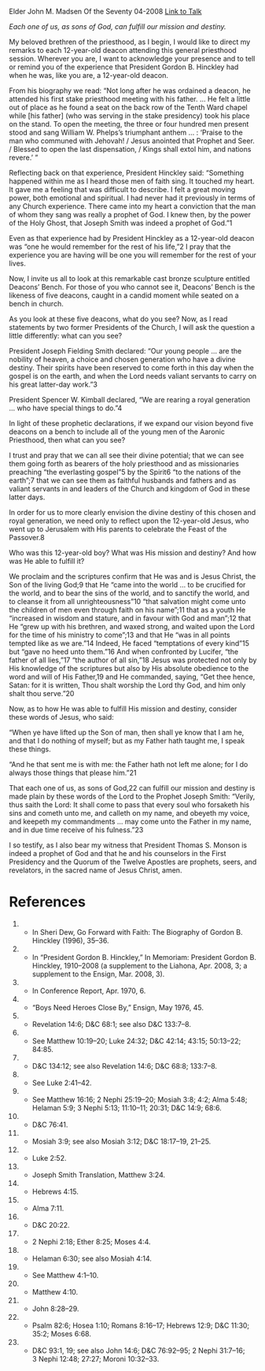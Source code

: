 Elder John M. Madsen
Of the Seventy
04-2008
[Link to Talk](https://www.churchofjesuschrist.org/study/general-conference/2008/04/a-12-year-old-deacon?lang=eng)

_Each one of us, as sons of God, can fulfill our mission and destiny._

My beloved brethren of the priesthood, as I begin, I would like to direct my remarks to each 12-year-old deacon attending this general priesthood session. Wherever you are, I want to acknowledge your presence and to tell or remind you of the experience that President Gordon B. Hinckley had when he was, like you are, a 12-year-old deacon.

From his biography we read: “Not long after he was ordained a deacon, he attended his first stake priesthood meeting with his father. … He felt a little out of place as he found a seat on the back row of the Tenth Ward chapel while [his father] (who was serving in the stake presidency) took his place on the stand. To open the meeting, the three or four hundred men present stood and sang William W. Phelps’s triumphant anthem … : ‘Praise to the man who communed with Jehovah! / Jesus anointed that Prophet and Seer. / Blessed to open the last dispensation, / Kings shall extol him, and nations revere.’ ”

Reflecting back on that experience, President Hinckley said: “Something happened within me as I heard those men of faith sing. It touched my heart. It gave me a feeling that was difficult to describe. I felt a great moving power, both emotional and spiritual. I had never had it previously in terms of any Church experience. There came into my heart a conviction that the man of whom they sang was really a prophet of God. I knew then, by the power of the Holy Ghost, that Joseph Smith was indeed a prophet of God.”1

Even as that experience had by President Hinckley as a 12-year-old deacon was “one he would remember for the rest of his life,”2 I pray that the experience you are having will be one you will remember for the rest of your lives.

Now, I invite us all to look at this remarkable cast bronze sculpture entitled Deacons’ Bench. For those of you who cannot see it, Deacons’ Bench is the likeness of five deacons, caught in a candid moment while seated on a bench in church.

As you look at these five deacons, what do you see? Now, as I read statements by two former Presidents of the Church, I will ask the question a little differently: what can you see?

President Joseph Fielding Smith declared: “Our young people … are the nobility of heaven, a choice and chosen generation who have a divine destiny. Their spirits have been reserved to come forth in this day when the gospel is on the earth, and when the Lord needs valiant servants to carry on his great latter-day work.”3

President Spencer W. Kimball declared, “We are rearing a royal generation … who have special things to do.”4

In light of these prophetic declarations, if we expand our vision beyond five deacons on a bench to include all of the young men of the Aaronic Priesthood, then what can you see?

I trust and pray that we can all see their divine potential; that we can see them going forth as bearers of the holy priesthood and as missionaries preaching “the everlasting gospel”5 by the Spirit6 “to the nations of the earth”;7 that we can see them as faithful husbands and fathers and as valiant servants in and leaders of the Church and kingdom of God in these latter days.

In order for us to more clearly envision the divine destiny of this chosen and royal generation, we need only to reflect upon the 12-year-old Jesus, who went up to Jerusalem with His parents to celebrate the Feast of the Passover.8

Who was this 12-year-old boy? What was His mission and destiny? And how was He able to fulfill it?

We proclaim and the scriptures confirm that He was and is Jesus Christ, the Son of the living God;9 that He “came into the world … to be crucified for the world, and to bear the sins of the world, and to sanctify the world, and to cleanse it from all unrighteousness”10 “that salvation might come unto the children of men even through faith on his name”;11 that as a youth He “increased in wisdom and stature, and in favour with God and man”;12 that He “grew up with his brethren, and waxed strong, and waited upon the Lord for the time of his ministry to come”;13 and that He “was in all points tempted like as we are.”14 Indeed, He faced “temptations of every kind”15 but “gave no heed unto them.”16 And when confronted by Lucifer, “the father of all lies,”17 “the author of all sin,”18 Jesus was protected not only by His knowledge of the scriptures but also by His absolute obedience to the word and will of His Father,19 and He commanded, saying, “Get thee hence, Satan: for it is written, Thou shalt worship the Lord thy God, and him only shalt thou serve.”20

Now, as to how He was able to fulfill His mission and destiny, consider these words of Jesus, who said:

“When ye have lifted up the Son of man, then shall ye know that I am he, and that I do nothing of myself; but as my Father hath taught me, I speak these things.

“And he that sent me is with me: the Father hath not left me alone; for I do always those things that please him.”21



That each one of us, as sons of God,22 can fulfill our mission and destiny is made plain by these words of the Lord to the Prophet Joseph Smith: “Verily, thus saith the Lord: It shall come to pass that every soul who forsaketh his sins and cometh unto me, and calleth on my name, and obeyeth my voice, and keepeth my commandments … may come unto the Father in my name, and in due time receive of his fulness.”23

I so testify, as I also bear my witness that President Thomas S. Monson is indeed a prophet of God and that he and his counselors in the First Presidency and the Quorum of the Twelve Apostles are prophets, seers, and revelators, in the sacred name of Jesus Christ, amen.

# References
1. - In Sheri Dew, Go Forward with Faith: The Biography of Gordon B. Hinckley (1996), 35–36.
2. - In “President Gordon B. Hinckley,” In Memoriam: President Gordon B. Hinckley, 1910–2008 (a supplement to the Liahona, Apr. 2008, 3; a supplement to the Ensign, Mar. 2008, 3).
3. - In Conference Report, Apr. 1970, 6.
4. - “Boys Need Heroes Close By,” Ensign, May 1976, 45.
5. - Revelation 14:6; D&C 68:1; see also D&C 133:7–8.
6. - See Matthew 10:19–20; Luke 24:32; D&C 42:14; 43:15; 50:13–22; 84:85.
7. - D&C 134:12; see also Revelation 14:6; D&C 68:8; 133:7–8.
8. - See Luke 2:41–42.
9. - See Matthew 16:16; 2 Nephi 25:19–20; Mosiah 3:8; 4:2; Alma 5:48; Helaman 5:9; 3 Nephi 5:13; 11:10–11; 20:31; D&C 14:9; 68:6.
10. - D&C 76:41.
11. - Mosiah 3:9; see also Mosiah 3:12; D&C 18:17–19, 21–25.
12. - Luke 2:52.
13. - Joseph Smith Translation, Matthew 3:24.
14. - Hebrews 4:15.
15. - Alma 7:11.
16. - D&C 20:22.
17. - 2 Nephi 2:18; Ether 8:25; Moses 4:4.
18. - Helaman 6:30; see also Mosiah 4:14.
19. - See Matthew 4:1–10.
20. - Matthew 4:10.
21. - John 8:28–29.
22. - Psalm 82:6; Hosea 1:10; Romans 8:16–17; Hebrews 12:9; D&C 11:30; 35:2; Moses 6:68.
23. - D&C 93:1, 19; see also John 14:6; D&C 76:92–95; 2 Nephi 31:7–16; 3 Nephi 12:48; 27:27; Moroni 10:32–33.
